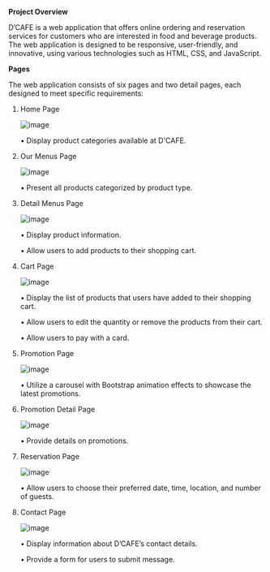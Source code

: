 **Project Overview**

D’CAFE is a web application that offers online ordering and reservation services for customers who are interested in food and beverage products. The web application is designed to be responsive, user-friendly, and innovative, using various technologies such as HTML, CSS, and JavaScript.

**Pages**

The web application consists of six pages and two detail pages, each designed to meet specific requirements:

1. Home Page

    ![image](https://github.com/rad013/web-project-2/assets/115696959/86a1a201-92cd-45b3-aab6-58a73ab5435a)

    • Display product categories available at D'CAFE.
   
2. Our Menus Page

    ![image](https://github.com/rad013/web-project-2/assets/115696959/1064f458-bb02-4982-875a-970b52656480)

    • Present all products categorized by product type.

3. Detail Menus Page

    ![image](https://github.com/rad013/web-project-2/assets/115696959/21593b07-6b53-482f-a8c6-a1e93eb60473)

    • Display product information.
   
    • Allow users to add products to their shopping cart.
   
4. Cart Page

    ![image](https://github.com/rad013/web-project-2/assets/115696959/a13b39dd-02a4-4149-98c2-7d91b3c7a367)

    • Display the list of products that users have added to their shopping cart.

    • Allow users to edit the quantity or remove the products from their cart.
   
    • Allow users to pay with a card.
   
5. Promotion Page

    ![image](https://github.com/rad013/web-project-2/assets/115696959/707d54c8-a490-4f1d-8aea-3f5734cbdbc6)

    • Utilize a carousel with Bootstrap animation effects to showcase the latest promotions.

6. Promotion Detail Page

    ![image](https://github.com/rad013/web-project-2/assets/115696959/c8e45a15-681f-4050-bd48-8f59a8719901)

    • Provide details on promotions.

7. Reservation Page

    ![image](https://github.com/rad013/web-project-2/assets/115696959/4dd23a39-bbac-44d2-bbff-20400d9d6643)

    • Allow users to choose their preferred date, time, location, and number of guests.

8. Contact Page

    ![image](https://github.com/rad013/web-project-2/assets/115696959/001e314f-10c3-4edb-887c-5d0e95a7d776)

    • Display information about D’CAFE’s contact details.

    • Provide a  form for users to submit message.
